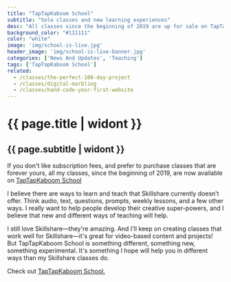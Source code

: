 ```yaml
---
title: "TapTapKaboom School"
subtitle: "Solo classes and new learning experiences"
desc: "All classes since the beginning of 2019 are up for sale on TapTapKaboom School. And there will be different types of learning content available in the future."
background_color: "#111111"
color: "white"
image: 'img/school-is-live.jpg'
header_image: 'img/school-is-live-banner.jpg'
categories: ['News And Updates', 'Teaching']
tags: ['TapTapKaboom School']
related:
  - /classes/the-perfect-100-day-project
  - /classes/digital-marbling
  - /classes/hand-code-your-first-website
---
```

# {{ page.title | widont }}
## {{ page.subtitle | widont }}

If you don't like subscription fees, and prefer to purchase classes that are forever yours, all my classes, since the beginning of 2019, are now available on [TapTapKaboom School](https://ttkb.me/school)

I believe there are ways to learn and teach that Skillshare currently doesn’t offer. Think audio, text, questions, prompts, weekly lessons, and a few other ways. I really want to help people develop their creative super-powers, and I believe that new and different ways of teaching will help.

I still love Skillshare—they're amazing. And I'll keep on creating classes that work well for Skillshare—it's great for video-based content and projects! But TapTapKaboom School is something different, something new, something experimental. It's something I hope will help you in different ways than my Skillshare classes do.

Check out [TapTapKaboom School.](https://ttkb.me/school)
